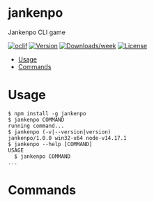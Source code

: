 jankenpo
========

Jankenpo CLI game

[![oclif](https://img.shields.io/badge/cli-oclif-brightgreen.svg)](https://oclif.io)
[![Version](https://img.shields.io/npm/v/jankenpo.svg)](https://npmjs.org/package/jankenpo)
[![Downloads/week](https://img.shields.io/npm/dw/jankenpo.svg)](https://npmjs.org/package/jankenpo)
[![License](https://img.shields.io/npm/l/jankenpo.svg)](https://github.com/https://github.com/andreterceiro/jankenpo.git/jankenpo/blob/master/package.json)

<!-- toc -->
* [Usage](#usage)
* [Commands](#commands)
<!-- tocstop -->
# Usage
<!-- usage -->
```sh-session
$ npm install -g jankenpo
$ jankenpo COMMAND
running command...
$ jankenpo (-v|--version|version)
jankenpo/1.0.0 win32-x64 node-v14.17.1
$ jankenpo --help [COMMAND]
USAGE
  $ jankenpo COMMAND
...
```
<!-- usagestop -->
# Commands
<!-- commands -->

<!-- commandsstop -->
